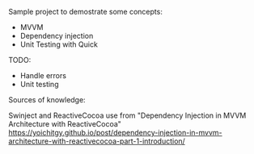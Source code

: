 
Sample project to demostrate some concepts:

- MVVM
- Dependency injection
- Unit Testing with Quick



TODO:

- Handle errors
- Unit testing


Sources of knowledge:

Swinject and ReactiveCocoa use from "Dependency Injection in MVVM Architecture with ReactiveCocoa" https://yoichitgy.github.io/post/dependency-injection-in-mvvm-architecture-with-reactivecocoa-part-1-introduction/
